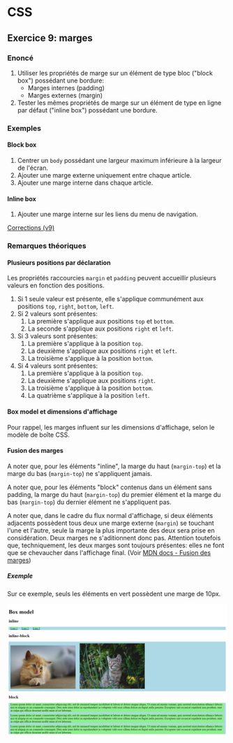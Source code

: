# CSS

## Exercice 9: marges

### Enoncé

 1. Utiliser les propriétés de marge sur un élément de type bloc ("block box") possédant une bordure:
    - Marges internes (padding)
    - Marges externes (margin)
 2. Tester les mêmes propriétés de marge sur un élément de type en ligne par défaut ("inline box") possédant une bordure.

### Exemples

#### Block box
 
 1. Centrer un `body` possédant une largeur maximum inférieure à la largeur de l'écran.
 2. Ajouter une marge externe uniquement entre chaque article.
 3. Ajouter une marge interne dans chaque article.

#### Inline box

 1. Ajouter une marge interne sur les liens du menu de navigation.

[Corrections (v9)](./corrections)

### Remarques théoriques

#### Plusieurs positions par déclaration

Les propriétés raccourcies `margin` et `padding` peuvent accueillir plusieurs valeurs en fonction des positions.
   1. Si 1 seule valeur est présente, elle s'applique communément aux positions `top`, `right`, `bottom`, `left`.
   2. Si 2 valeurs sont présentes:
      1. La première s'applique aux positions `top` et `bottom`.
      2. La seconde s'applique aux positions `right` et `left`.
   3. Si 3 valeurs sont présentes:
      1. La première s'applique à la position `top`.
      2. La deuxième s'applique aux positions `right` et `left`.
      3. La troisième s'applique à la position `bottom`.
   4. Si 4 valeurs sont présentes:
      1. La première s'applique à la position `top`.
      2. La deuxième s'applique aux positions `right`.
      3. La troisième s'applique à la position `bottom`.
      4. La quatrième s'applique à la position `left`.

#### Box model et dimensions d'affichage

Pour rappel, les marges influent sur les dimensions d'affichage, selon le modèle de boîte CSS.

#### Fusion des marges

A noter que, pour les éléments "inline", la marge du haut (`margin-top`) et la marge du bas (`margin-top`) ne s'appliquent jamais.

A noter que, pour les éléments "block" contenus dans un élément sans padding, la marge du haut (`margin-top`) du premier élément et la marge du bas (`margin-top`) du dernier élément ne s'appliquent pas.

A noter que, dans le cadre du flux normal d'affichage, si deux éléments adjacents possèdent tous deux une marge externe (`margin`) se touchant l'une et l'autre, seule la marge la plus importante des deux sera prise en considération. Deux marges ne s'aditionnent donc pas. Attention toutefois que, techniquement, les deux marges sont toujours présentes: elles ne font que se chevaucher dans l'affichage final. (Voir [MDN docs - Fusion des marges](https://developer.mozilla.org/fr/docs/Web/CSS/CSS_Box_Model/Mastering_margin_collapsing))

##### Exemple

Sur ce exemple, seuls les éléments en vert possèdent une marge de 10px.

![Box model](../../../resources/images/box-model.png)
